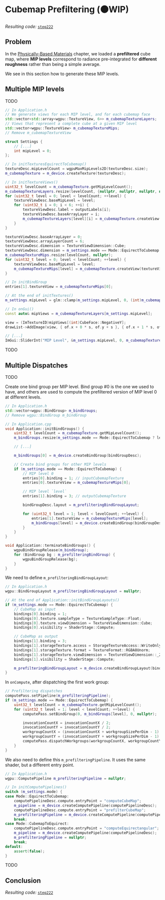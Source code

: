 Cubemap Prefiltering (🟠WIP)
====================

*Resulting code:* [`step222`](https://github.com/eliemichel/LearnWebGPU-Code/tree/step222)

Problem
-------

In the [Physically-Based Materials](../../basic-3d-rendering/lighting-and-material/pbr.md) chapter, we loaded a **prefiltered** cube map, where **MIP levels** correspond to radiance pre-integrated for **different roughness** rather than being a simple average.

We see in this section how to generate these MIP levels.

Multiple MIP levels
-------------------

TODO

```C++
// In Application.h
// We generate views for each MIP level, and for each cubemap face
std::vector<std::array<wgpu::TextureView, 6>> m_cubemapTextureLayers;
// Views that represent a complete cube at a given MIP level
std::vector<wgpu::TextureView> m_cubemapTextureMips;
// Remove m_cubemapTextureView

struct Settings {
	// [...]
	int mipLevel = 0;
};
```

```C++
// In initTexturesEquirectToCubemap()
textureDesc.mipLevelCount = wgpuMaxMipLevels2D(textureDesc.size);
m_cubemapTexture = m_device.createTexture(textureDesc);
```

```C++
// In initTextureViews()
uint32_t levelCount = m_cubemapTexture.getMipLevelCount();
m_cubemapTextureLayers.resize(levelCount, {nullptr, nullptr, nullptr, nullptr, nullptr, nullptr});
for (uint32_t level = 0; level < levelCount; ++level) {
	textureViewDesc.baseMipLevel = level;
	for (uint32_t i = 0; i < 6; ++i) {
		textureViewDesc.label = outputLabels[i];
		textureViewDesc.baseArrayLayer = i;
		m_cubemapTextureLayers[level][i] = m_cubemapTexture.createView(textureViewDesc);
	}
}

textureViewDesc.baseArrayLayer = 0;
textureViewDesc.arrayLayerCount = 6;
textureViewDesc.dimension = TextureViewDimension::Cube;
textureViewDesc.dimension = m_settings.mode == Mode::EquirectToCubemap ? TextureViewDimension::_2DArray : TextureViewDimension::Cube;
m_cubemapTextureMips.resize(levelCount, nullptr);
for (uint32_t level = 0; level < levelCount; ++level) {
	textureViewDesc.baseMipLevel = level;
	m_cubemapTextureMips[level] = m_cubemapTexture.createView(textureViewDesc);
}

// In initBindGroup
entries[1].textureView = m_cubemapTextureMips[0];

// At the end of initTextures()
m_settings.mipLevel = glm::clamp(m_settings.mipLevel, 0, (int)m_cubemapTexture.getMipLevelCount() - 1);
```

```C++
// In onGui()
const auto& mipViews = m_cubemapTextureLayers[m_settings.mipLevel];

view = (ImTextureID)mipViews[(int)CubeFace::NegativeY];
drawList->AddImage(view, { of.x + 0 * s, of.y + s }, { of.x + 1 * s, of.y + 2 * s }, { 0, 0 }, {1, 1});

// [...]
ImGui::SliderInt("MIP Level", &m_settings.mipLevel, 0, m_cubemapTexture.getMipLevelCount() - 1);
```

TODO

Multiple Dispatches
-------------------

TODO

Create one bind group per MIP level. Bind group #0 is the one we used to have, and others are used to compute the prefiltered version of MIP level 0 at different levels.

```C++
// In Application.h
std::vector<wgpu::BindGroup> m_bindGroups;
// Remove wgpu::BindGroup m_bindGroup

// In Application.cpp
void Application::initBindGroups() {
	uint32_t levelCount = m_cubemapTexture.getMipLevelCount();
	m_bindGroups.resize(m_settings.mode == Mode::EquirectToCubemap ? levelCount : 1, nullptr);

	// [...]

	m_bindGroups[0] = m_device.createBindGroup(bindGroupDesc);

	// Create bind groups for other MIP levels
	if (m_settings.mode == Mode::EquirectToCubemap) {
		// MIP level 0
		entries[0].binding = 1; // inputCubemapTexture
		entries[0].textureView = m_cubemapTextureMips[0];

		// MIP level `level`
		entries[1].binding = 3; // outputCubemapTexture

		bindGroupDesc.layout = m_prefilteringBindGroupLayout;

		for (uint32_t level = 1; level < levelCount; ++level) {
			entries[1].textureView = m_cubemapTextureMips[level];
			m_bindGroups[level] = m_device.createBindGroup(bindGroupDesc);
		}
	}
}

void Application::terminateBindGroups() {
	wgpuBindGroupRelease(m_bindGroup);
	for (BindGroup bg : m_prefilteringBindGroup) {
		wgpuBindGroupRelease(bg);
	}
}
```

We need to define `m_prefilteringBindGroupLayout`:

```C++
// In Application.h
wgpu::BindGroupLayout m_prefilteringBindGroupLayout = nullptr;

// At the end of Application::initBindGroupLayouts()
if (m_settings.mode == Mode::EquirectToCubemap) {
	// CubeMap as input
	bindings[0].binding = 1;
	bindings[0].texture.sampleType = TextureSampleType::Float;
	bindings[0].texture.viewDimension = TextureViewDimension::Cube;
	bindings[0].visibility = ShaderStage::Compute;

	// CubeMap as output
	bindings[1].binding = 3;
	bindings[1].storageTexture.access = StorageTextureAccess::WriteOnly;
	bindings[1].storageTexture.format = TextureFormat::RGBA8Unorm;
	bindings[1].storageTexture.viewDimension = TextureViewDimension::_2DArray;
	bindings[1].visibility = ShaderStage::Compute;

	m_prefilteringBindGroupLayout = m_device.createBindGroupLayout(bindGroupLayoutDesc);
}
```

In `onCompute`, after dispatching the first work group:

```C++
// Prefiltering dispatches
computePass.setPipeline(m_prefilteringPipeline);
if (m_settings.mode == Mode::EquirectToCubemap) {
	uint32_t levelCount = m_cubemapTexture.getMipLevelCount();
	for (uint32_t level = 1; level < levelCount; ++level) {
		computePass.setBindGroup(0, m_bindGroups[level], 0, nullptr);

		invocationCountX = invocationCountX / 2;
		invocationCountY = invocationCountY / 2;
		workgroupCountX = (invocationCountX + workgroupSizePerDim - 1) / workgroupSizePerDim;
		workgroupCountY = (invocationCountY + workgroupSizePerDim - 1) / workgroupSizePerDim;
		computePass.dispatchWorkgroups(workgroupCountX, workgroupCountY, 1);
	}
}
```

We also need to define this `m_prefilteringPipeline`. It uses the same shader, but a different entry point.

```C++
// In Application.h
wgpu::ComputePipeline m_prefilteringPipeline = nullptr;

// In initComputePipelines()
switch (m_settings.mode) {
case Mode::EquirectToCubemap:
	computePipelineDesc.compute.entryPoint = "computeCubeMap";
	m_pipeline = m_device.createComputePipeline(computePipelineDesc);
	computePipelineDesc.compute.entryPoint = "prefilterCubeMap";
	m_prefilteringPipeline = m_device.createComputePipeline(computePipelineDesc);
	break;
case Mode::CubemapToEquirect:
	computePipelineDesc.compute.entryPoint = "computeEquirectangular";
	m_pipeline = m_device.createComputePipeline(computePipelineDesc);
	m_prefilteringPipeline = nullptr;
	break;
default:
	assert(false);
}
```

TODO

Conclusion
----------

*Resulting code:* [`step222`](https://github.com/eliemichel/LearnWebGPU-Code/tree/step222)
